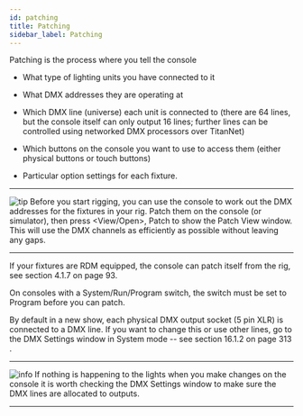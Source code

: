 ```yaml
---
id: patching 
title: Patching
sidebar_label: Patching
---
```


Patching is the process where you tell the console

-   What type of lighting units you have connected to it

-   What DMX addresses they are operating at

-   Which DMX line (universe) each unit is connected to (there are 64
    lines, but the console itself can only output 16 lines; further
    lines can be controlled using networked DMX processors over
    TitanNet)

-   Which buttons on the console you want to use to access them (either
    physical buttons or touch buttons)

-   Particular option settings for each fixture.

  -------------------------------------------------------------------------------------------- ------------------------------------------------------------------------------------------------------------------------------------------------------------------------------------------------------------------------------------------------------------------------------------------------------------
  ![tip](/docs/images/image7.png)   Before you start rigging, you can use the console to work out the DMX addresses for the fixtures in your rig. Patch them on the console (or simulator), then press \<View/Open\>, Patch to show the Patch View window. This will use the DMX channels as efficiently as possible without leaving any gaps.
  -------------------------------------------------------------------------------------------- ------------------------------------------------------------------------------------------------------------------------------------------------------------------------------------------------------------------------------------------------------------------------------------------------------------

If your fixtures are RDM equipped, the console can patch itself from the
rig, see section 4.1.7 on page 93.

On consoles with a System/Run/Program switch, the switch must be set to
Program before you can patch.

By default in a new show, each physical DMX output socket (5 pin XLR) is
connected to a DMX line. If you want to change this or use other lines,
go to the DMX Settings window in System mode -- see section 16.1.2 on
page 313 .

  --------------------------------------------------------------------------------------------- ------------------------------------------------------------------------------------------------------------------------------------------------------------------------------
  ![info](/docs/images/image6.png)   If nothing is happening to the lights when you make changes on the console it is worth checking the DMX Settings window to make sure the DMX lines are allocated to outputs.
  --------------------------------------------------------------------------------------------- ------------------------------------------------------------------------------------------------------------------------------------------------------------------------------


